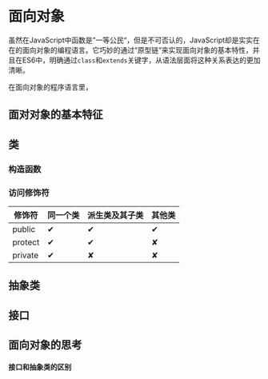 # 面向对象

虽然在JavaScript中函数是”一等公民“，但是不可否认的，JavaScript却是实实在在的面向对象的编程语言。它巧妙的通过“原型链”来实现面向对象的基本特性，并且在ES6中，明确通过`class`和`extends`关键字，从语法层面将这种关系表达的更加清晰。

在面向对象的程序语言里，

## 面对对象的基本特征



## 类

### 构造函数

### 访问修饰符

| 修饰符  | 同一个类 | 派生类及其子类 | 其他类 |
| ------- | -------- | -------------- | ------ |
| public  | ✔        | ✔              | ✔      |
| protect | ✔        | ✔              |   ✘      |
| private | ✔        | ✘              | ✘      |

## 抽象类

## 接口

## 面向对象的思考

#### 接口和抽象类的区别
